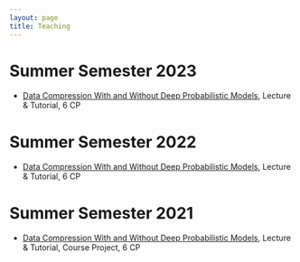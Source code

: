 ```yaml
---
layout: page
title: Teaching
---
```

# Summer Semester 2023
- [Data Compression With and Without Deep Probabilistic Models](https://robamler.github.io/teaching/compress23/), Lecture & Tutorial, 6 CP

# Summer Semester 2022
- [Data Compression With and Without Deep Probabilistic Models](https://robamler.github.io/teaching/compress22/), Lecture & Tutorial, 6 CP

# Summer Semester 2021
- [Data Compression With and Without Deep Probabilistic Models](https://robamler.github.io/teaching/compress21/), Lecture & Tutorial, Course Project, 6 CP
